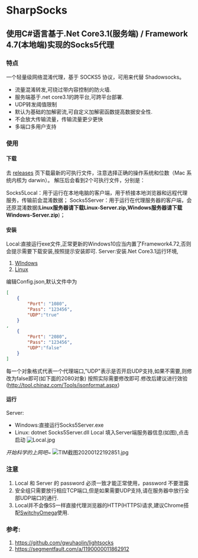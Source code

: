 # SharpSocks
## 使用C#语言基于.Net Core3.1(服务端) / Framework 4.7(本地端)实现的Socks5代理
### 特点
 一个轻量级网络混淆代理，基于 SOCKS5 协议，可用来代替 Shadowsocks。
- 流量混淆转发,可绕过带内容控制的防火墙.
- 服务端基于.net core3.1的跨平台,可跨平台部署.
- UDP转发阈值限制
- 默认为基础的加解密流,可自定义加解密函数提高数据安全性.
- 不会放大传输流量，传输流量更少更快
- 多端口多用户支持

### 使用
#### 下载
去 [releases](https://github.com/SmRiley/SharpSocks5/releases "releases") 页下载最新的可执行文件，注意选择正确的操作系统和位数（Mac 系统内核为 darwin）。 解压后会看到2个可执行文件，分别是：

Socks5Local：用于运行在本地电脑的客户端，用于桥接本地浏览器和远程代理服务，传输前会混淆数据；
Socks5Server：用于运行在代理服务器的客户端，会还原混淆数据(**Linux服务器请下载Linux-Server.zip,Windows服务器请下载Windows-Server.zip**)；

#### 安装
Local:直接运行exe文件,正常更新的Windows10应当内置了Framework4.72,否则会提示需要下载安装,按照提示安装即可.
Server:安装.Net Core3.1运行环境,
1. [WIndows](https://dotnet.microsoft.com/learn/dotnet/hello-world-tutorial/install "WIndows")
2. [Linux](https://docs.microsoft.com/zh-cn/dotnet/core/install/linux-package-manager-centos7 "Linux")

编辑Config.json,默认文件中为
```json
[
    {
        "Port": "1080",
        "Pass": "123456",
        "UDP":"true"
    }
,
    {
        "Port": "2080",
        "Pass": "123456",
        "UDP":"false"
    }
]
```
每一个对象格式代表一个代理端口,"UDP"表示是否开启UDP支持,如果不需要,则修改为false即可(如下面的2080对象)
按照实际需要修改即可.修改后建议进行效验(http://tool.chinaz.com/Tools/jsonformat.aspx)
#### 运行
Server:
- Windows:直接运行Socks5Server.exe
- Linux: dotnet Socks5Server.dll
Local
填入Server端服务器信息(如图),点击启动
![Local.jpg](https://cdn.sauyoo.com/2020/01/22/1579691572.jpg)

*开始科学的上网吧~*
![TIM截图20200122192851.jpg](https://cdn.sauyoo.com/2020/01/22/1579692549.jpg)
### 注意
1. Local 和 Server 的 password 必须一致才能正常使用，password 不要泄露
2. 安全组只需要放行相应TCP端口,但是如果需要UDP支持,请在服务器中放行全部UDP端口的通行.
3. Local并不会像SS一样直接代理浏览器的HTTP(HTTPS)请求,建议Chrome搭配[SwitchyOmega](https://github.com/FelisCatus/SwitchyOmega "SwitchyOmega")使用.

### 参考:
1. https://github.com/gwuhaolin/lightsocks
2. https://segmentfault.com/a/1190000011862912

